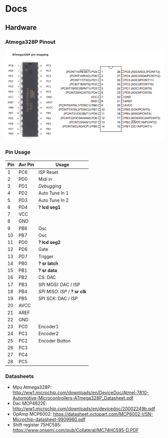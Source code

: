 # Docs

## Hardware

### Atmega328P Pinout

![](images/atmega328p-pinout.gif)

### Pin Usage

| Pin  | Avr Pin | Usage                          |
| ---- | ------- | ------------------------------ |
| 1    | PC6     | ISP Reset                      |
| 2    | PD0     | Midi in                        |
| 3    | PD1     | *Debugging*                    |
| 4    | PD2     | Auto Tune In 1                 |
| 5    | PD3     | Auto Tune In 2                 |
| 6    | PD4     | **? lcd seg1**                 |
| 7    | VCC     |                                |
| 8    | GND     |                                |
| 9    | PB6     | Osc                            |
| 10   | PB7     | Osc                            |
| 11   | PD0     | **? lcd seg2**                 |
| 12   | PD6     | Gate                           |
| 13   | PD7     | Trigger                        |
| 14   | PB0     | **? sr latch**                 |
| 15   | PB1     | **? sr data**                  |
| 16   | PB2     | CS: DAC                        |
| 17   | PB3     | SPI MOSI: DAC / ISP            |
| 18   | PB4     | *SPI MISO: ISP* / **? sr clk** |
| 19   | PB5     | SPI SCK: DAC / ISP             |
| 20   | AVCC    |                                |
| 21   | AREF    |                                |
| 22   | GND     |                                |
| 23   | PC0     | Encoder1                       |
| 24   | PC1     | Encoder2                       |
| 25   | PC2     | Encoder Button                 |
| 26   | PC3     |                                |
| 27   | PC4     |                                |
| 28   | PC5     |                                |



### Datasheets

* Mpu Atmega328P: http://ww1.microchip.com/downloads/en/DeviceDoc/Atmel-7810-Automotive-Microcontrollers-ATmega328P_Datasheet.pdf
* Dac MCP4822E: http://ww1.microchip.com/downloads/en/devicedoc/20002249b.pdf
* OpAmp MCP6002: https://datasheet.octopart.com/MCP6002-I/SN-Microchip-datasheet-9909960.pdf
* Shift register 75HC595: https://www.onsemi.com/pub/Collateral/MC74HC595-D.PDF
